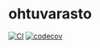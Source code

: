 # ohtuvarasto

[![CI](https://github.com/kuussant/ohtuvarasto/workflows/CI/badge.svg)](https://github.com/kuussant/ohtuvarasto/actions) [![codecov](https://codecov.io/github/kuussant/ohtuvarasto/graph/badge.svg?token=D56GBCRGLV)](https://codecov.io/github/kuussant/ohtuvarasto)
